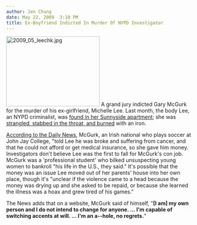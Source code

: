 ```yaml
---
author: Jen Chung
date: May 22, 2009  3:10 PM
title: Ex-Boyfriend Indicted In Murder Of NYPD Investigator
---
```


<p><span class="mt-enclosure mt-enclosure-image" style="display: inline;"> <img alt="2009_05_leechk.jpg" src="https://web.archive.org/web/20130305171952im_/http://gothamist.com/attachments/jen/2009_05_leechk.jpg" width="251" height="188" class="image-left"> </span>A grand jury indicted Gary McGurk for the murder of his ex-girlfriend, Michelle Lee. Last month, the body Lee, an NYPD criminalist, was <a href="https://web.archive.org/web/20130305171952/http://gothamist.com/2009/04/28/stab_city.php">found in her Sunnyside apartment</a>; she was <a href="https://web.archive.org/web/20130305171952/http://gothamist.com/2009/04/29/cops_continue_investigation_of_nypd.php">strangled, stabbed in the throat, and burned</a> with an iron. </p>

<p><a href="https://web.archive.org/web/20130305171952/http://www.nydailynews.com/news/ny_crime/2009/05/22/2009-05-22_scamming_exbeau_busted_in_nypd_csi_slay.html">According to the Daily News</a>, McGurk, an Irish national who plays soccer at John Jay College, &quot;told Lee he was broke and suffering from cancer, and that he could not afford or get medical insurance, so she gave him money. Investigators don&apos;t believe Lee was the first to fall for McGurk&apos;s con job. McGurk was a &apos;professional student&apos; who bilked unsuspecting young women to bankroll &quot;his life in the U.S., they said.&quot; It&apos;s possible that the money was an issue Lee moved out of her parents&apos; house into her own place, though it&apos;s &quot;unclear if the violence came to a head because the money was drying up and she asked to be repaid, or because she learned the illness was a hoax and grew tired of his games.&quot;  </p>

<p>The News adds that on a website, McGurk said of himself, &quot;<strong>[I am] my own person and I do not intend to change for anyone. ... I&apos;m capable of switching accents at will. ... I&apos;m an a--hole, no regrets.</strong>&quot;</p>